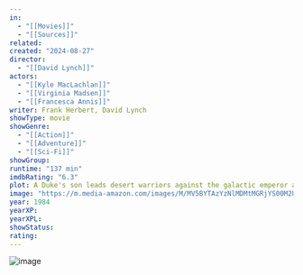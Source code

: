 ```yaml
---
in:
  - "[[Movies]]"
  - "[[Sources]]"
related: 
created: "2024-08-27"
director: 
  - "[[David Lynch]]"
actors: 
  - "[[Kyle MacLachlan]]"
  - "[[Virginia Madsen]]"
  - "[[Francesca Annis]]"
writer: Frank Herbert, David Lynch
showType: movie
showGenre: 
  - "[[Action]]"
  - "[[Adventure]]"
  - "[[Sci-Fi]]" 
showGroup: 
runtime: "137 min"
imdbRating: "6.3"
plot: A Duke's son leads desert warriors against the galactic emperor and his father's evil nemesis to free their desert world from the emperor's rule.
image: "https://m.media-amazon.com/images/M/MV5BYTAzYzNlMDMtMGRjYS00M2UxLTk0MmEtYmE4YWZiYmEwOTIwL2ltYWdlL2ltYWdlXkEyXkFqcGdeQXVyNzc5MjA3OA@@._V1_SX300.jpg"
year: 1984
yearXP: 
yearXPL: 
showStatus: 
rating:
---
```

![image](https://m.media-amazon.com/images/M/MV5BYTAzYzNlMDMtMGRjYS00M2UxLTk0MmEtYmE4YWZiYmEwOTIwL2ltYWdlL2ltYWdlXkEyXkFqcGdeQXVyNzc5MjA3OA@@._V1_SX300.jpg)
